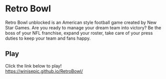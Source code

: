 # Retro Bowl
Retro Bowl unblocked is an American style football game created by New Star Games. Are you ready to manage your dream team into victory? Be the boss of your NFL franchise, expand your roster, take care of your press duties to keep your team and fans happy.

## Play 

Click the link below to play!<br>
https://winisepic.github.io/RetroBowl/

